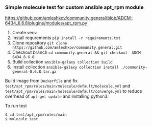 ### Simple molecule test for custom ansible apt_rpm module
https://github.com/amleshkov/community.general/blob/ADCM-6434_8.6.8/plugins/modules/apt_rpm.py
1. Create venv
2. Install requrements `pip install -r requirements.txt`
3. Clone repository `git clone https://github.com/amleshkov/community.general.git`
4. Checkout branch `cd community.general && git checkout  ADCM-6434_8.6.8`
5. Build collection `ansible-galaxy collection build`
6. Install collection `ansible-galaxy collection install ./community-general-8.6.8.tar.gz`

Build image from `Dockerfile` and fix `test/apt_rpm/roles/main/molecule/default/molecule.yml` and `test/apt_rpm/roles/main/molecule/default/converge.yml` to reduce overhead of `apt-get update` and  installing python3.

To run test
```
$ cd test/apt_rpm/roles/main
$ molecule test
```
